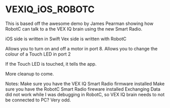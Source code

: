 # VEXIQ_iOS_ROBOTC
This is based off the awesome demo by James Pearman showing how RobotC can talk to a the VEX IQ brain using the new Smart Radio. 

iOS side is written in Swift
Vex side is written with RobotC

Allows you to turn on and off a motor in port 8.
Allows you to change the colour of a Touch LED in port 2

If the Touch LED is touched, it tells the app.

More cleanup to come.

Notes:
Make sure you have the VEX IQ Smart Radio firmware installed
Make sure you have the RobotC Smart Radio fireware installed
Exchanging Data did not work while I was debugging in RobotC, so VEX IQ brain needs to not be connected to PC? Very odd.
